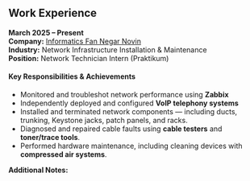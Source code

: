 ## Work Experience

**March 2025 – Present**  
**Company:** [Informatics Fan Negar Novin](http://fannegar.net)  
**Industry:** Network Infrastructure Installation & Maintenance  
**Position:** Network Technician Intern (Praktikum)

#### **Key Responsibilities & Achievements**
 
- Monitored and troubleshot network performance using **Zabbix**
- Independently deployed and configured **VoIP telephony systems**  
- Installed and terminated network components — including ducts, trunking, Keystone jacks, patch panels, and racks. 
- Diagnosed and repaired cable faults using **cable testers** and **toner/trace tools**.  
- Performed hardware maintenance, including cleaning devices with **compressed air systems**.

**Additional Notes:**